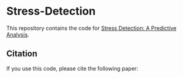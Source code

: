# Stress-Detection
This repository contains the code for [Stress Detection: A Predictive Analysis]([https://ieeexplore.ieee.org/document/9544609]).

## Citation
If you use this code, please cite the following paper:
